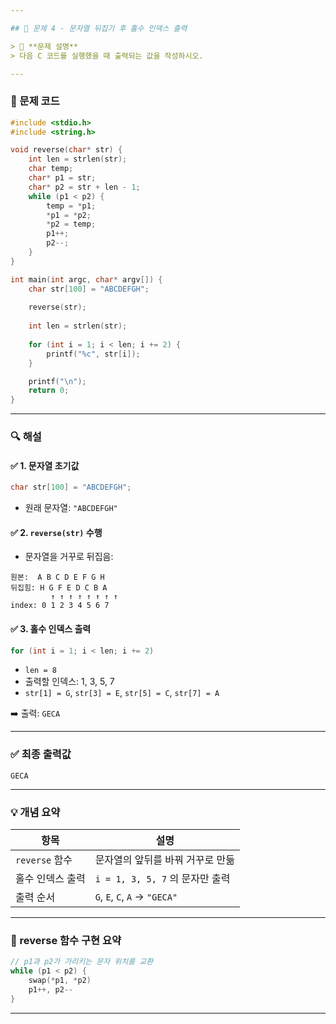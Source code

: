 ```yaml
---

## 🔄 문제 4 - 문자열 뒤집기 후 홀수 인덱스 출력

> 📌 **문제 설명**
> 다음 C 코드를 실행했을 때 출력되는 값을 작성하시오.

---
```


### 📄 문제 코드

```c
#include <stdio.h>
#include <string.h>

void reverse(char* str) {
    int len = strlen(str);
    char temp;
    char* p1 = str;
    char* p2 = str + len - 1;
    while (p1 < p2) {
        temp = *p1;
        *p1 = *p2;
        *p2 = temp;
        p1++;
        p2--;
    }
}

int main(int argc, char* argv[]) {
    char str[100] = "ABCDEFGH";
    
    reverse(str);
    
    int len = strlen(str);
    
    for (int i = 1; i < len; i += 2) {
        printf("%c", str[i]);
    }

    printf("\n");
    return 0;
}
```

---

### 🔍 해설

#### ✅ 1. 문자열 초기값

```c
char str[100] = "ABCDEFGH";
```

* 원래 문자열: `"ABCDEFGH"`

#### ✅ 2. `reverse(str)` 수행

* 문자열을 거꾸로 뒤집음:

```
원본:  A B C D E F G H
뒤집힘: H G F E D C B A
         ↑ ↑ ↑ ↑ ↑ ↑ ↑ ↑
index: 0 1 2 3 4 5 6 7
```

#### ✅ 3. 홀수 인덱스 출력

```c
for (int i = 1; i < len; i += 2)
```

* `len = 8`
* 출력할 인덱스: 1, 3, 5, 7
* `str[1] = G`, `str[3] = E`, `str[5] = C`, `str[7] = A`

➡️ 출력: `GECA`

---

### ✅ 최종 출력값

```
GECA
```

---

### 💡 개념 요약

| 항목           | 설명                            |
| ------------ | ----------------------------- |
| `reverse` 함수 | 문자열의 앞뒤를 바꿔 거꾸로 만듦            |
| 홀수 인덱스 출력    | `i = 1, 3, 5, 7` 의 문자만 출력     |
| 출력 순서        | `G`, `E`, `C`, `A` → `"GECA"` |

---

### 📘 reverse 함수 구현 요약

```c
// p1과 p2가 가리키는 문자 위치를 교환
while (p1 < p2) {
    swap(*p1, *p2)
    p1++, p2--
}
```

---